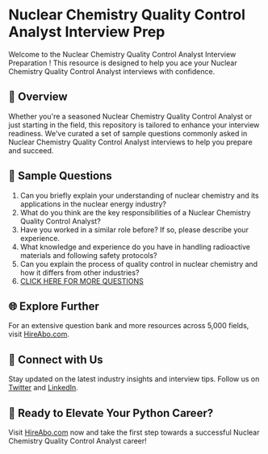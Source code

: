 # Nuclear Chemistry Quality Control Analyst Interview Prep

Welcome to the Nuclear Chemistry Quality Control Analyst Interview Preparation ! This resource is designed to help you ace your Nuclear Chemistry Quality Control Analyst interviews with confidence.

## 🚀 Overview

Whether you're a seasoned Nuclear Chemistry Quality Control Analyst or just starting in the field, this repository is tailored to enhance your interview readiness. We've curated a set of sample questions commonly asked in Nuclear Chemistry Quality Control Analyst interviews to help you prepare and succeed.

## 📝 Sample Questions

1. Can you briefly explain your understanding of nuclear chemistry and its applications in the nuclear energy industry?
2. What do you think are the key responsibilities of a Nuclear Chemistry Quality Control Analyst?
3. Have you worked in a similar role before? If so, please describe your experience.
4. What knowledge and experience do you have in handling radioactive materials and following safety protocols?
5. Can you explain the process of quality control in nuclear chemistry and how it differs from other industries?
6. [CLICK HERE FOR MORE QUESTIONS](https://hireabo.com/job/20_3_38/Nuclear%20Chemistry%20Quality%20Control%20Analyst)

## 🌐 Explore Further

For an extensive question bank and more resources across 5,000 fields, visit [HireAbo.com](https://www.hireabo.com).

## 📱 Connect with Us

Stay updated on the latest industry insights and interview tips. Follow us on [Twitter](https://twitter.com/hireabo) and [LinkedIn](https://www.linkedin.com/in/hire-abo-3609972a8/).

## 🚀 Ready to Elevate Your Python Career?

Visit [HireAbo.com](https://www.hireabo.com) now and take the first step towards a successful Nuclear Chemistry Quality Control Analyst career!